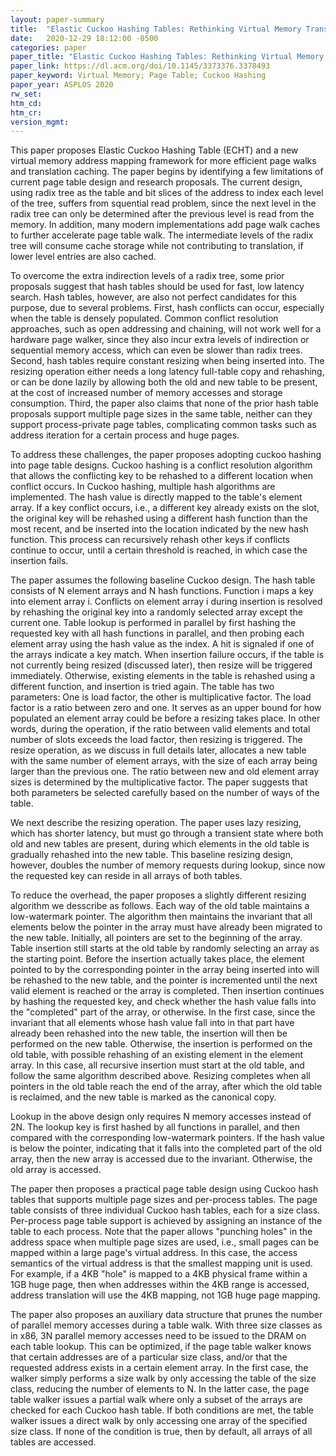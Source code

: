 ```yaml
---
layout: paper-summary
title:  "Elastic Cuckoo Hashing Tables: Rethinking Virtual Memory Translation for Parallelism"
date:   2020-12-29 18:12:00 -0500
categories: paper
paper_title: "Elastic Cuckoo Hashing Tables: Rethinking Virtual Memory Translation for Parallelism"
paper_link: https://dl.acm.org/doi/10.1145/3373376.3378493
paper_keyword: Virtual Memory; Page Table; Cuckoo Hashing
paper_year: ASPLOS 2020
rw_set:
htm_cd:
htm_cr:
version_mgmt:
---
```


This paper proposes Elastic Cuckoo Hashing Table (ECHT) and a new virtual memory address mapping framework for more
efficient page walks and translation caching.
The paper begins by identifying a few limitations of current page table design and research proposals. 
The current design, using radix tree as the table and bit slices of the address to index each level of the tree,
suffers from squential read problem, since the next level in the radix tree can only be determined after the 
previous level is read from the memory.
In addition, many modern implementations add page walk caches to further accelerate page table walk. The intermediate 
levels of the radix tree will consume cache storage while not contributing to translation, if lower level entries
are also cached.

To overcome the extra indirection levels of a radix tree, some prior proposals suggest that hash tables should be used 
for fast, low latency search. Hash tables, however, are also not perfect candidates for this purpose, due to several
problems. First, hash conflicts can occur, especially when the table is densely populated. Common conflict resolution
approaches, such as open addressing and chaining, will not work well for a hardware page walker, since they also
incur extra levels of indirection or sequential memory access, which can even be slower than radix trees.
Second, hash tables require constant resizing when being inserted into. The resizing operation either needs a long 
latency full-table copy and rehashing, or can be done lazily by allowing both the old and new table to be present, 
at the cost of increased number of memory accesses and storage consumption.
Third, the paper also claims that none of the prior hash table proposals support multiple page sizes in the same table,
neither can they support process-private page tables, complicating common tasks such as address iteration for a 
certain process and huge pages.

To address these challenges, the paper proposes adopting cuckoo hashing into page table designs. Cuckoo hashing is a 
conflict resolution algorithm that allows the conflicting key to be rehashed to a different location when conflict 
occurs. In Cuckoo hashing, multiple hash algorithms are implemented. The hash value is directly mapped to the table's
element array. If a key conflict occurs, i.e., a different key already exists on the slot, the original key will be
rehashed using a different hash function than the most recent, and be inserted into the location indicated by the
new hash function. This process can recursively rehash other keys if conflicts continue to occur, until a certain
threshold is reached, in which case the insertion fails.

The paper assumes the following baseline Cuckoo design. The hash table consists of N element arrays and N hash 
functions. Function i maps a key into element array i. Conflicts on element array i during insertion is resolved
by rehashing the original key into a randomly selected array except the current one.
Table lookup is performed in parallel by first hashing the requested key with all hash functions in parallel, and
then probing each element array using the hash value as the index. A hit is signaled if one of the arrays indicate
a key match.
When insertion failure occurs, if the table is not currently being resized (discussed later), then resize will
be triggered immediately. Otherwise, existing elements in the table is rehashed using a different function, and
insertion is tried again. The table has two parameters: One is load factor, the other is multiplicative factor.
The load factor is a ratio between zero and one. It serves as an upper bound for how populated an element array
could be before a resizing takes place. In other words, during the operation, if the ratio between valid elements
and total number of slots exceeds the load factor, then resizing is triggered.
The resize operation, as we discuss in full details later, allocates a new table with the same number of 
element arrays, with the size of each array being larger than the previous one. The ratio between new and old element
array sizes is determined by the multiplicative factor. The paper suggests that both parameters be selected carefully
based on the number of ways of the table.

We next describe the resizing operation. The paper uses lazy resizing, which has shorter latency, but must go through
a transient state where both old and new tables are present, during which elements in the old table is gradually
rehashed into the new table. 
This baseline resizing design, however, doubles the number of memory requests during lookup, since now the requested 
key can reside in all arrays of both tables.

To reduce the overhead, the paper proposes a slightly different resizing algorithm we desscribe as follows. Each way
of the old table maintains a low-watermark pointer. The algorithm then maintains the invariant that all elements 
below the pointer in the array must have already been migrated to the new table. 
Initially, all pointers are set to the beginning of the array. Table insertion still starts at the old table by
randomly selecting an array as the starting point.
Before the insertion actually takes place, the element pointed to by the corresponding pointer in the array being inserted into will be rehashed to the new table, and the pointer is incremented until the next valid element is reached
or the array is completed.
Then insertion continues by hashing the requested key, and check whether the hash value falls into the "completed"
part of the array, or otherwise. In the first case, since the invariant that all elements whose hash value
fall into in that part have already been rehashed into the new table, the insertion will then be performed on the new
table. Otherwise, the insertion is performed on the old table, with possible rehashing of an existing element
in the element array. In this case, all recursive insertion must start at the old table, and follow the same algorithm 
described above.
Resizing completes when all pointers in the old table reach the end of the array, after which the old table is 
reclaimed, and the new table is marked as the canonical copy.

Lookup in the above design only requires N memory accesses instead of 2N. The lookup key is first hashed by all
functions in parallel, and then compared with the corresponding low-watermark pointers. If the hash value is below
the pointer, indicating that it falls into the completed part of the old array, then the new array is accessed due to
the invariant. Otherwise, the old array is accessed.

The paper then proposes a practical page table design using Cuckoo hash tables that supports multiple page sizes and 
per-process tables. The page table consists of three individual Cuckoo hash tables, each for a size class. Per-process
page table support is achieved by assigning an instance of the table to each process. 
Note that the paper allows "punching holes" in the address space when multiple page sizes are used, i.e., small pages
can be mapped within a large page's virtual address. In this case, the access semantics of the virtual address is
that the smallest mapping unit is used. For example, if a 4KB "hole" is mapped to a 4KB physical frame within a 1GB
huge page, then when addresses within the 4KB range is accessed, address translation will use the 4KB mapping, not
1GB huge page mapping.

The paper also proposes an auxiliary data structure that prunes the number of parallel memory accesses during a table
walk. With three size classes as in x86, 3N parallel memory accesses need to be issued to the DRAM on each
table lookup. This can be optimized, if the page table walker knows that certain addresses are of a particular size
class, and/or that the requested address exists in a certain element array.
In the first case, the walker simply performs a size walk by only accessing the table of the size class, reducing 
the number of elements to N.
In the latter case, the page table walker issues a partial walk where only a subset of the arrays are checked for 
each Cuckoo hash table.
If both conditions are met, the table walker issues a direct walk by only accessing one array of the specified 
size class.
If none of the condition is true, then by default, all arrays of all tables are accessed.
